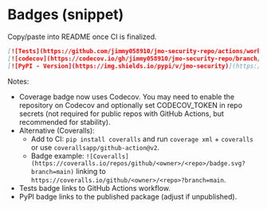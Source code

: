# Badges (snippet)

Copy/paste into README once CI is finalized.

```markdown
[![Tests](https://github.com/jimmy058910/jmo-security-repo/actions/workflows/tests.yml/badge.svg)](https://github.com/jimmy058910/jmo-security-repo/actions/workflows/tests.yml)
[![codecov](https://codecov.io/gh/jimmy058910/jmo-security-repo/branch/main/graph/badge.svg?token=)](https://codecov.io/gh/jimmy058910/jmo-security-repo)
[![PyPI - Version](https://img.shields.io/pypi/v/jmo-security)](https://pypi.org/project/jmo-security/)
```

Notes:
- Coverage badge now uses Codecov. You may need to enable the repository on Codecov and optionally set CODECOV_TOKEN in repo secrets (not required for public repos with GitHub Actions, but recommended for stability).
- Alternative (Coveralls):
	- Add to CI: `pip install coveralls` and run `coverage xml` + `coveralls` or use `coverallsapp/github-action@v2`.
	- Badge example: `![Coveralls](https://coveralls.io/repos/github/<owner>/<repo>/badge.svg?branch=main)` linking to `https://coveralls.io/github/<owner>/<repo>?branch=main`.
- Tests badge links to GitHub Actions workflow.
- PyPI badge links to the published package (adjust if unpublished).
